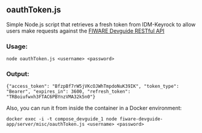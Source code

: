 ## oauthToken.js

Simple Node.js script that retrieves a fresh token from IDM-Keyrock to allow users make requests against the [FIWARE Devguide RESTful API](http://docs.devguide.apiary.io)

### Usage:

```
node oauthToken.js <username> <password>
```

### Output:

```
{"access_token": "BfzpBf7rW5jVKcOJWhTmpdoNuK39IK", "token_type": "Bearer", "expires_in": 3600, "refresh_token": "TRBoiufwxh3FTAC6PBYnzVMA32k5n0"}
```

Also, you can run it from inside the container in a Docker environment:

```
docker exec -i -t compose_devguide_1 node fiware-devguide-app/server/misc/oauthToken.js <username> <password>
```